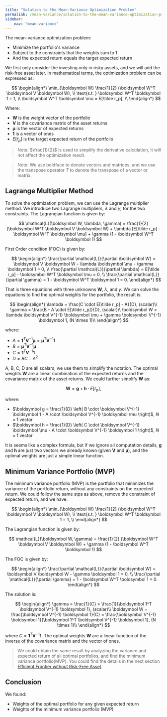 ```yaml
---
title: "Solution to the Mean-Variance Optimization Problem"
permalink: /mean-variance/solution-to-the-mean-variance-optimization-problem/
sidebar:
    nav: "mean-variance"
---
```


The mean-variance optimization problem:

- Minimize the portfolio's variance
- Subject to the constraints that the weights sum to 1
- And the expected return equals the target expected return

We first only consider the investing only in risky assets, and we will add the risk-free asset later. In mathematical terms, the optimization problem can be expressed as:

$$
\begin{align*}
\min_{\boldsymbol W}  \frac{1}{2} (\boldsymbol W^T \boldsymbol V \boldsymbol W), \\
\text{s.t. } \boldsymbol W^T \boldsymbol 1 = 1, \\
\boldsymbol W^T \boldsymbol \mu = E[\tilde r_p], \\
\end{align*}
$$

Where:
- $\boldsymbol W$ is the weight vector of the portfolio
- $\boldsymbol V$ is the covariance matrix of the asset returns
- $\boldsymbol \mu$ is the vector of expected returns
- $\boldsymbol 1$ is a vector of ones
- $E[\tilde r_p]$ is the target expected return of the portfolio

> Note: $\frac{1}{2}$ is used to simplify the derivative calculation, it will not affect the optimization result.

> Note: We use boldface to denote vectors and matrices, and we use the transpose operator $T$ to denote the transpose of a vector or matrix.

## Lagrange Multiplier Method

To solve the optimization problem, we can use the Lagrange multiplier method. We introduce two Lagrange multipliers, $\lambda$ and $\gamma$, for the two constraints. The Lagrangian function is given by:

$$
\mathcal{L}(\boldsymbol W, \lambda, \gamma) = \frac{1}{2} (\boldsymbol W^T \boldsymbol V \boldsymbol W) + \lambda [E[\tilde r_p] - \boldsymbol W^T \boldsymbol \mu] + \gamma (1 - \boldsymbol W^T \boldsymbol 1)
$$

First Order condition (FOC) is given by:

$$
\begin{align*}
\frac{\partial \mathcal{L}}{\partial \boldsymbol W} = \boldsymbol V \boldsymbol W - \lambda \boldsymbol \mu - \gamma \boldsymbol 1 = 0, \\
\frac{\partial \mathcal{L}}{\partial \lambda} = E[\tilde r_p] - \boldsymbol W^T \boldsymbol \mu = 0, \\
\frac{\partial \mathcal{L}}{\partial \gamma} = 1 - \boldsymbol W^T \boldsymbol 1 = 0.
\end{align*}
$$

That is three equations with three unknowns $\boldsymbol W$, $\lambda$, and $\gamma$. We can solve the equations to find the optimal weights for the portfolio, the result is:

$$
\begin{align*}
\lambda = \frac{C \cdot E[\tilde r_p] - A}{D}, (scalar)\\
\gamma = \frac{B - A \cdot E[\tilde r_p]}{D}, (scalar)\\
\boldsymbol W = \lambda \boldsymbol V^{-1} \boldsymbol \mu + \gamma \boldsymbol V^{-1} \boldsymbol 1, (N \times 1)\\
\end{align*}
$$

where:

- $A = \boldsymbol 1^T \boldsymbol V^{-1} \boldsymbol \mu = \boldsymbol \mu^T \boldsymbol V^{-1} \boldsymbol 1$
- $B = \boldsymbol \mu^T \boldsymbol V^{-1} \boldsymbol \mu$
- $C = \boldsymbol 1^T \boldsymbol V^{-1} \boldsymbol 1$
- $D = BC - A^2$

A, B, C, D are all scalars, we use them to simplify the notation. The optimal weights $\boldsymbol W$ are a linear combination of the expected returns and the covariance matrix of the asset returns. We could further simplify $\boldsymbol W$ as:

$$
\boldsymbol W = \boldsymbol g + \boldsymbol h \cdot E[\tilde r_p],
$$

where:

- $\boldsymbol g = \frac{1}{D} \left( B \cdot \boldsymbol V^{-1} \boldsymbol 1 - A \cdot \boldsymbol V^{-1} \boldsymbol \mu \right)$, $N \times 1$ vector
- $\boldsymbol h = \frac{1}{D} \left( C \cdot \boldsymbol V^{-1} \boldsymbol \mu - A \cdot \boldsymbol V^{-1} \boldsymbol 1 \right)$, $N \times 1$ vector

It is seems like a complex formula, but if we ignore all computation details, $\boldsymbol g$ and $\boldsymbol h$ are just two vectors we already known (given $\boldsymbol V$ and $\boldsymbol \mu$), and the optimal weights are just a simple linear function.

## Minimum Variance Portfolio (MVP)

The minimum variance portfolio (MVP) is the portfolio that minimizes the variance of the portfolio return, without any constraints on the expected return. We could follow the same stps as above, remove the constraint of expected return, and we have:

$$
\begin{align*}
\min_{\boldsymbol W}  \frac{1}{2} (\boldsymbol W^T \boldsymbol V \boldsymbol W), \\
\text{s.t. } \boldsymbol W^T \boldsymbol 1 = 1, \\
\end{align*}
$$

The Lagrangian function is given by:

$$
\mathcal{L}(\boldsymbol W, \gamma) = \frac{1}{2} (\boldsymbol W^T \boldsymbol V \boldsymbol W) + \gamma (1 - \boldsymbol W^T \boldsymbol 1)
$$

The FOC is given by:

$$
\begin{align*}
\frac{\partial \mathcal{L}}{\partial \boldsymbol W} = \boldsymbol V \boldsymbol W - \gamma \boldsymbol 1 = 0, \\
\frac{\partial \mathcal{L}}{\partial \gamma} = 1 - \boldsymbol W^T \boldsymbol 1 = 0.
\end{align*}
$$

The solution is:

$$
\begin{align*}
\gamma = \frac{1}{C} = \frac{1}{\boldsymbol 1^T \boldsymbol V^{-1} \boldsymbol 1}, (scalar)\\
\boldsymbol W = \frac{\boldsymbol V^{-1} \boldsymbol 1}{C} = \frac{\boldsymbol V^{-1} \boldsymbol 1}{\boldsymbol 1^T \boldsymbol V^{-1} \boldsymbol 1}, (N \times 1)\\
\end{align*}
$$

where $C = \boldsymbol 1^T \boldsymbol V^{-1} \boldsymbol 1$. The optimal weights $\boldsymbol W$ are a linear function of the inverse of the covariance matrix and the vector of ones. 

> We could obtain the same result by analyzing the variance and expected return of all optimal portfolios, and find the minimum variance portfolio(MVP). You could find the details in the next section [Efficient Frontier without Risk-Free Asset](https://bagelquant.com/mean-variance/efficient-frontier-without-risk-free-asset/).


## Conclusion

We found: 

- Weights of the optimal portfolio for any given expected return
- Weights of the minimum variance portfolio (MVP)



























